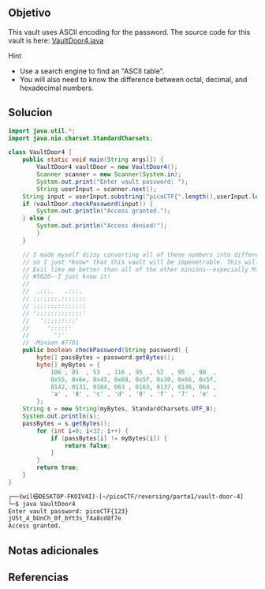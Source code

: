 ## Objetivo
This vault uses ASCII encoding for the password. The source code for this vault is here: [VaultDoor4.java](https://jupiter.challenges.picoctf.org/static/834acd392e0964a41f05790655a994b9/VaultDoor4.java)

Hint
- Use a search engine to find an "ASCII table".
- You will also need to know the difference between octal, decimal, and hexadecimal numbers.

## Solucion

```java
import java.util.*;
import java.nio.charset.StandardCharsets;

class VaultDoor4 {
    public static void main(String args[]) {
        VaultDoor4 vaultDoor = new VaultDoor4();
        Scanner scanner = new Scanner(System.in);
        System.out.print("Enter vault password: ");
        String userInput = scanner.next();
	String input = userInput.substring("picoCTF{".length(),userInput.length()-1);
	if (vaultDoor.checkPassword(input)) {
	    System.out.println("Access granted.");
	} else {
	    System.out.println("Access denied!");
        }
    }

    // I made myself dizzy converting all of these numbers into different bases,
    // so I just *know* that this vault will be impenetrable. This will make Dr.
    // Evil like me better than all of the other minions--especially Minion
    // #5620--I just know it!
    //
    //  .:::.   .:::.
    // :::::::.:::::::
    // :::::::::::::::
    // ':::::::::::::'
    //   ':::::::::'
    //     ':::::'
    //       ':'
    // -Minion #7781
    public boolean checkPassword(String password) {
        byte[] passBytes = password.getBytes();
        byte[] myBytes = {
            106 , 85  , 53  , 116 , 95  , 52  , 95  , 98  ,
            0x55, 0x6e, 0x43, 0x68, 0x5f, 0x30, 0x66, 0x5f,
            0142, 0131, 0164, 063 , 0163, 0137, 0146, 064 ,
            'a' , '8' , 'c' , 'd' , '8' , 'f' , '7' , 'e' ,
        };
	String s = new String(myBytes, StandardCharsets.UTF_8);
	System.out.println(s);
	passBytes = s.getBytes();
        for (int i=0; i<32; i++) {
            if (passBytes[i] != myBytes[i]) {
                return false;
            }
        }
        return true;
    }
}

```

```bash
┌──(wil㉿DESKTOP-FKOIV4I)-[~/picoCTF/reversing/parte1/vault-door-4]
└─$ java VaultDoor4
Enter vault password: picoCTF{123}
jU5t_4_bUnCh_0f_bYt3s_f4a8cd8f7e
Access granted.
```

## Notas adicionales
## Referencias